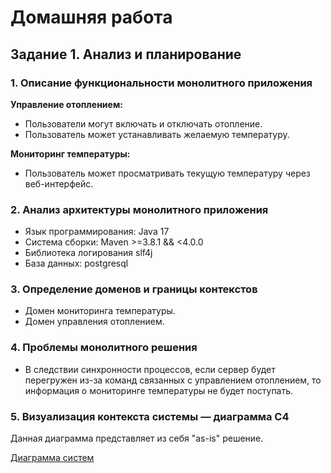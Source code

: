 # Домашняя работа

## Задание 1. Анализ и планирование

### 1. Описание функциональности монолитного приложения

**Управление отоплением:**

- Пользователи могут включать и отключать отопление.
- Пользователь может устанавливать желаемую температуру.

**Мониторинг температуры:**

- Пользователь может просматривать текущую температуру через веб-интерфейс.

### 2. Анализ архитектуры монолитного приложения

- Язык программирования: Java 17
- Система сборки: Maven >=3.8.1 && <4.0.0
- Библиотека логирования slf4j
- База данных: postgresql

### 3. Определение доменов и границы контекстов

- Домен мониторинга температуры.
- Домен управления отоплением.

### 4. Проблемы монолитного решения

- В следствии синхронности процессов, если сервер будет перегружен из-за команд связанных с управлением отоплением, то информация о мониторинге температуры не будет поступать.

### 5. Визуализация контекста системы — диаграмма С4

Данная диаграмма представляет из себя "as-is" решение.

[Диаграмма систем](./docs/context_as_is.plantuml)

